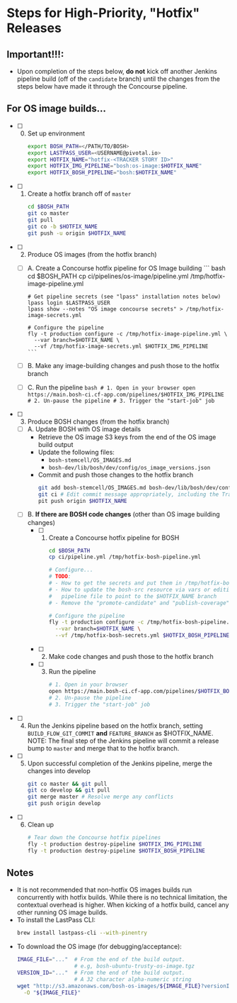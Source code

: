# Steps for High-Priority, "Hotfix" Releases

## Important!!!:

- Upon completion of the steps below, **do not** kick off another Jenkins pipeline build (off of the `candidate` branch)
  until the changes from the steps below have made it through the Concourse pipeline.

## For OS image builds...

- [ ] 0. Set up environment
      ``` bash
      export BOSH_PATH=</PATH/TO/BOSH>
      export LASTPASS_USER=<USERNAME@pivotal.io>
      export HOTFIX_NAME="hotfix-<TRACKER STORY ID>"
      export HOTFIX_IMG_PIPELINE="bosh:os-image:$HOTFIX_NAME"
      export HOTFIX_BOSH_PIPELINE="bosh:$HOTFIX_NAME"
      ```
- [ ] 1. Create a hotfix branch off of `master`
      ``` bash
      cd $BOSH_PATH
      git co master
      git pull
      git co -b $HOTFIX_NAME
      git push -u origin $HOTFIX_NAME
      ```
- [ ] 2. Produce OS images (from the hotfix branch)
  - [ ] A. Create a Concourse hotfix pipeline for OS Image building
        ``` bash
        cd $BOSH_PATH
        cp ci/pipelines/os-image/pipeline.yml /tmp/hotfix-image-pipeline.yml

        # Get pipeline secrets (see "lpass" installation notes below)
        lpass login $LASTPASS_USER
        lpass show --notes "OS image concourse secrets" > /tmp/hotfix-image-secrets.yml

        # Configure the pipeline
        fly -t production configure -c /tmp/hotfix-image-pipeline.yml \
          --var branch=$HOTFIX_NAME \
          --vf /tmp/hotfix-image-secrets.yml $HOTFIX_IMG_PIPELINE
        ```
  - [ ] B. Make any image-building changes and push those to the hotfix branch
  - [ ] C. Run the pipeline
        ``` bash
        # 1. Open in your browser
        open https://main.bosh-ci.cf-app.com/pipelines/$HOTFIX_IMG_PIPELINE
        # 2. Un-pause the pipeline
        # 3. Trigger the "start-job" job
        ```
- [ ] 3. Produce BOSH changes (from the hotfix branch)
  - [ ] A. Update BOSH with OS image details
      - Retrieve the OS image S3 keys from the end of the OS image build output
      - Update the following files:
        - `bosh-stemcell/OS_IMAGES.md`
        - `bosh-dev/lib/bosh/dev/config/os_image_versions.json`
      - Commit and push those changes to the hotfix branch
         ``` bash
         git add bosh-stemcell/OS_IMAGES.md bosh-dev/lib/bosh/dev/config/os_image_versions.json
         git ci # Edit commit message appropriately, including the Tracker story ID
         pit push origin $HOTFIX_NAME
         ```
  - [ ] B. **If there are BOSH code changes** (other than OS image building changes)
    - [ ] 1. Create a Concourse hotfix pipeline for BOSH
          ``` bash
          cd $BOSH_PATH
          cp ci/pipeline.yml /tmp/hotfix-bosh-pipeline.yml

          # Configure...
          # TODO:
          # - How to get the secrets and put them in /tmp/hotfix-bosh-secrets.yml
          # - How to update the bosh-src resource via vars or editing the
          #   pipeline file to point to the $HOTFIX_NAME branch
          # - Remove the "promote-candidate" and "publish-coverage"

          # Configure the pipeline
          fly -t production configure -c /tmp/hotfix-bosh-pipeline.yml \
            --var branch=$HOTFIX_NAME \
            --vf /tmp/hotfix-bosh-secrets.yml $HOTFIX_BOSH_PIPELINE
          ```
    - [ ] 2. Make code changes and push those to the hotfix branch
    - [ ] 3. Run the pipeline
          ``` bash
          # 1. Open in your browser
          open https://main.bosh-ci.cf-app.com/pipelines/$HOTFIX_BOSH_PIPELINE
          # 2. Un-pause the pipeline
          # 3. Trigger the "start-job" job
          ```
- [ ] 4. Run the Jenkins pipeline based on the hotfix branch, setting `BUILD_FLOW_GIT_COMMIT` **and** `FEATURE_BRANCH` as $HOTFIX_NAME.
      NOTE: The final step of the Jenkins pipeline will commit a release bump to `master` and merge that to the hotfix branch.
- [ ] 5. Upon successful completion of the Jenkins pipeline, merge the changes into develop
      ``` bash
      git co master && git pull
      git co develop && git pull
      git merge master # Resolve merge any conflicts
      git push origin develop
      ```
- [ ] 6. Clean up
      ``` bash
      # Tear down the Concourse hotfix pipelines
      fly -t production destroy-pipeline $HOTFIX_IMG_PIPELINE
      fly -t production destroy-pipeline $HOTFIX_BOSH_PIPELINE
      ```

## Notes

- It is not recommended that non-hotfix OS images builds run concurrently with hotfix builds. While there is no technical limitation, the contextual overhead is higher. When kicking of a hotfix build, cancel any other running OS image builds.
- To install the LastPass CLI:
  ``` bash
  brew install lastpass-cli --with-pinentry
  ```
- To download the OS image (for debugging/acceptance):
  ``` bash
  IMAGE_FILE="..."  # From the end of the build output.
                    # e.g, bosh-ubuntu-trusty-os-image.tgz
  VERSION_ID="..."  # From the end of the build output.
                    # A 32 character alpha-numeric string
  wget "http://s3.amazonaws.com/bosh-os-images/${IMAGE_FILE}?versionId=${VERSION_ID}" \
    -O "${IMAGE_FILE}"
  ```
